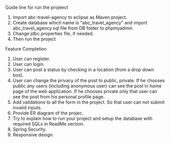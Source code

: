 Guide line for run the projeect
1. Import abc-travel-agency to eclipse as Maven project.
2. Create database which name is "abc_travel_agency" and import abc_travel_agency.sql file from DB folder to phpmyadmin
3. Change jdbc.properties file, if needed.
4. Then run the project

Feature Completion
1. User can register.
2. User can login.
3. User can post a status by checking in a location (from a drop down box).
4. User can change the privacy of the post to public, private. If he chooses public any users (including anonymous user) can see the post in home page of the web application. If he chooses private only that user can see the post from his personal profile page.
5. Add validations to all the form in the project. So that user can not submit invalid inputs.
6. Provide ER diagram of the projec.
7. Try to explain how to run your project and setup the database with required SQLs in ReadMe section.
8. Spring Security.
9. Responsive design.
